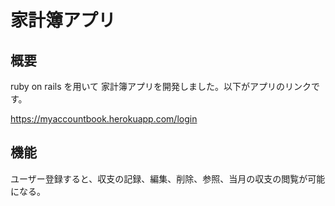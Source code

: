 # 家計簿アプリ

## 概要
ruby on rails を用いて 家計簿アプリを開発しました。以下がアプリのリンクです。

https://myaccountbook.herokuapp.com/login

## 機能
ユーザー登録すると、収支の記録、編集、削除、参照、当月の収支の閲覧が可能になる。



